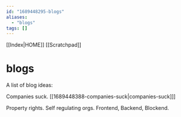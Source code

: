 ```yaml
---
id: "1689448295-blogs"
aliases:
  - "blogs"
tags: []
---
```

[[Index|HOME]]
[[Scratchpad]]
# blogs

A list of blog ideas:

Companies suck. [[1689448388-companies-suck|companies-suck]]]

Property rights.
Self regulating orgs.
Frontend, Backend, Blockend.
